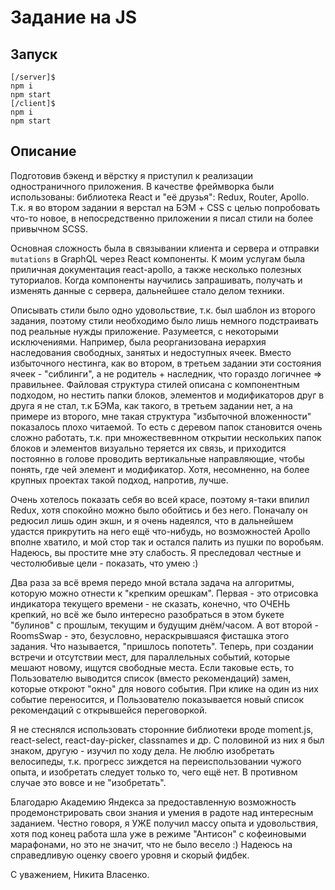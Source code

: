 # Задание на JS

## Запуск
```
[/server]$
npm i
npm start
[/client]$
npm i
npm start
```

## Описание
Подготовив бэкенд и вёрстку я приступил к реализации одностраничного приложения. В качестве фреймворка были  использованы: библиотека React  и "её друзья": Redux, Router, Apollo.
Т.к. я во втором задании я верстал на БЭМ + CSS с целью попробовать что-то новое, в непосредственно приложении я писал стили на более привычном SCSS.

Основная сложность была в связывании клиента и сервера и отправки `mutations` в GraphQL через React компоненты. К моим услугам была приличная документация react-apollo, а также несколько полезных туториалов. Когда компоненты научились запрашивать, получать и изменять данные с сервера, дальнейшее стало делом техники.

Описывать стили было одно удовольствие, т.к. был шаблон из второго задания, поэтому стили необходимо было лишь немного подстраивать под реальные нужды приложение. Разумеется, с некоторыми исключениями. Например, была реорганизована иерархия наследования свободных, занятых и недоступных ячеек. Вместо избыточного нестинга, как во втором, в третьем задании эти состояния ячеек - "сиблинги", а не родитель + наследник, что гораздо логичнее => правильнее.
Файловая структура стилей описана с компонентным подходом, но нестить папки блоков, элементов и модификаторов друг в друга я не стал, т.к БЭМа, как такого, в третьем задании нет, а на примере из второго, мне такая структура "избыточной вложенности" показалось плохо читаемой. То есть с деревом папок становится очень сложно работать, т.к. при множествевнном открытии нескольких папок блоков и элементов визуально теряется их связь, и приходится постоянно в голове проводить вертикальные направляющие, чтобы понять, где чей элемент и модификатор. Хотя, несомненно, на более крупных проектах такой подход, напротив, лучше.  

Очень хотелось показать себя во всей красе, поэтому я-таки впилил Redux, хотя спокойно можно было обойтись и без него. Поначалу он редюсил лишь один экшн, и я очень надеялся, что в дальнейшем удастся прикрутить на него ещё что-нибудь, но возможностей Apollo вполне хватило, и мой стор так и остался палить из пушки по воробьям. Надеюсь, вы простите мне эту слабость. Я преследовал честные и честолюбивые цели - показать, что умею :)

Два раза за всё время передо мной встала задача на алгоритмы, которую можно отнести к "крепким орешкам". Первая - это отрисовка индикатора текущего времени - не сказать, конечно, что ОЧЕНЬ крепкий, но всё же было интересно разобраться в этом букете "булинов" с прошлым, текущим и будущим днём/часом. А вот второй - RoomsSwap - это, безусловно, нераскрывшаяся фисташка этого задания. Что называется, "пришлось попотеть". 
Теперь, при создании встречи и отсутствии мест, для параллельных событий, которые мешают новому, ищутся свободные места. Если таковые есть, то Пользователю выводится список (вместо рекомендаций) замен, которые откроют "окно" для нового события. При клике на один из них событие переносится, и Пользователю показывается новый список рекомендаций с открывшейся переговоркой.

Я не стеснялся использовать сторонние библиотеки вроде moment.js, react-select, react-day-picker, classnames и др. С половиной из них я был знаком, другую - изучил по ходу дела. Не люблю изобретать велосипеды, т.к. прогресс зиждется на переиспользовании чужого опыта, и изобретать следует только то, чего ещё нет. В противном случае это вовсе и не "изобретать".

Благодарю Академию Яндекса за предоставленную возможность продемонстрировать свои знания и умения в радоте над интересным заданием. Честно говоря, я УЖЕ получил массу опыта и удовольствия, хотя под конец работа шла уже в режиме "Антисон" с кофеиновыми марафонами, но это не значит, что не было весело :)
Надеюсь на справедливую оценку своего уровня и скорый фидбек. 

С уважением, 
Никита Власенко.
